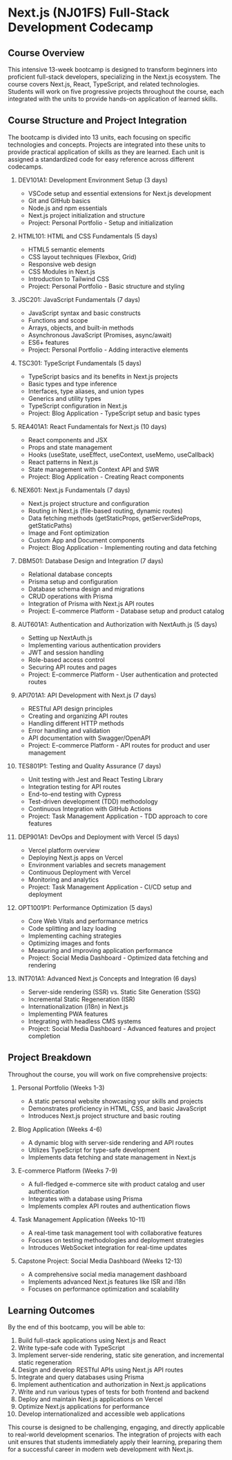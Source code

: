 # Next.js (NJ01FS) Full-Stack Development Codecamp

## Course Overview

This intensive 13-week bootcamp is designed to transform beginners into proficient full-stack developers, specializing in the Next.js ecosystem. The course covers Next.js, React, TypeScript, and related technologies. Students will work on five progressive projects throughout the course, each integrated with the units to provide hands-on application of learned skills.

## Course Structure and Project Integration

The bootcamp is divided into 13 units, each focusing on specific technologies and concepts. Projects are integrated into these units to provide practical application of skills as they are learned. Each unit is assigned a standardized code for easy reference across different codecamps.

1. DEV101A1: Development Environment Setup (3 days)

   - VSCode setup and essential extensions for Next.js development
   - Git and GitHub basics
   - Node.js and npm essentials
   - Next.js project initialization and structure
   - Project: Personal Portfolio - Setup and initialization

2. HTML101: HTML and CSS Fundamentals (5 days)

   - HTML5 semantic elements
   - CSS layout techniques (Flexbox, Grid)
   - Responsive web design
   - CSS Modules in Next.js
   - Introduction to Tailwind CSS
   - Project: Personal Portfolio - Basic structure and styling

3. JSC201: JavaScript Fundamentals (7 days)

   - JavaScript syntax and basic constructs
   - Functions and scope
   - Arrays, objects, and built-in methods
   - Asynchronous JavaScript (Promises, async/await)
   - ES6+ features
   - Project: Personal Portfolio - Adding interactive elements

4. TSC301: TypeScript Fundamentals (5 days)

   - TypeScript basics and its benefits in Next.js projects
   - Basic types and type inference
   - Interfaces, type aliases, and union types
   - Generics and utility types
   - TypeScript configuration in Next.js
   - Project: Blog Application - TypeScript setup and basic types

5. REA401A1: React Fundamentals for Next.js (10 days)

   - React components and JSX
   - Props and state management
   - Hooks (useState, useEffect, useContext, useMemo, useCallback)
   - React patterns in Next.js
   - State management with Context API and SWR
   - Project: Blog Application - Creating React components

6. NEX601: Next.js Fundamentals (7 days)

   - Next.js project structure and configuration
   - Routing in Next.js (file-based routing, dynamic routes)
   - Data fetching methods (getStaticProps, getServerSideProps, getStaticPaths)
   - Image and Font optimization
   - Custom App and Document components
   - Project: Blog Application - Implementing routing and data fetching

7. DBM501: Database Design and Integration (7 days)

   - Relational database concepts
   - Prisma setup and configuration
   - Database schema design and migrations
   - CRUD operations with Prisma
   - Integration of Prisma with Next.js API routes
   - Project: E-commerce Platform - Database setup and product catalog

8. AUT601A1: Authentication and Authorization with NextAuth.js (5 days)

   - Setting up NextAuth.js
   - Implementing various authentication providers
   - JWT and session handling
   - Role-based access control
   - Securing API routes and pages
   - Project: E-commerce Platform - User authentication and protected routes

9. API701A1: API Development with Next.js (7 days)

   - RESTful API design principles
   - Creating and organizing API routes
   - Handling different HTTP methods
   - Error handling and validation
   - API documentation with Swagger/OpenAPI
   - Project: E-commerce Platform - API routes for product and user management

10. TES801P1: Testing and Quality Assurance (7 days)

    - Unit testing with Jest and React Testing Library
    - Integration testing for API routes
    - End-to-end testing with Cypress
    - Test-driven development (TDD) methodology
    - Continuous Integration with GitHub Actions
    - Project: Task Management Application - TDD approach to core features

11. DEP901A1: DevOps and Deployment with Vercel (5 days)

    - Vercel platform overview
    - Deploying Next.js apps on Vercel
    - Environment variables and secrets management
    - Continuous Deployment with Vercel
    - Monitoring and analytics
    - Project: Task Management Application - CI/CD setup and deployment

12. OPT1001P1: Performance Optimization (5 days)

    - Core Web Vitals and performance metrics
    - Code splitting and lazy loading
    - Implementing caching strategies
    - Optimizing images and fonts
    - Measuring and improving application performance
    - Project: Social Media Dashboard - Optimized data fetching and rendering

13. INT701A1: Advanced Next.js Concepts and Integration (6 days)
    - Server-side rendering (SSR) vs. Static Site Generation (SSG)
    - Incremental Static Regeneration (ISR)
    - Internationalization (i18n) in Next.js
    - Implementing PWA features
    - Integrating with headless CMS systems
    - Project: Social Media Dashboard - Advanced features and project completion

## Project Breakdown

Throughout the course, you will work on five comprehensive projects:

1. Personal Portfolio (Weeks 1-3)

   - A static personal website showcasing your skills and projects
   - Demonstrates proficiency in HTML, CSS, and basic JavaScript
   - Introduces Next.js project structure and basic routing

2. Blog Application (Weeks 4-6)

   - A dynamic blog with server-side rendering and API routes
   - Utilizes TypeScript for type-safe development
   - Implements data fetching and state management in Next.js

3. E-commerce Platform (Weeks 7-9)

   - A full-fledged e-commerce site with product catalog and user authentication
   - Integrates with a database using Prisma
   - Implements complex API routes and authentication flows

4. Task Management Application (Weeks 10-11)

   - A real-time task management tool with collaborative features
   - Focuses on testing methodologies and deployment strategies
   - Introduces WebSocket integration for real-time updates

5. Capstone Project: Social Media Dashboard (Weeks 12-13)
   - A comprehensive social media management dashboard
   - Implements advanced Next.js features like ISR and i18n
   - Focuses on performance optimization and scalability

## Learning Outcomes

By the end of this bootcamp, you will be able to:

1. Build full-stack applications using Next.js and React
2. Write type-safe code with TypeScript
3. Implement server-side rendering, static site generation, and incremental static regeneration
4. Design and develop RESTful APIs using Next.js API routes
5. Integrate and query databases using Prisma
6. Implement authentication and authorization in Next.js applications
7. Write and run various types of tests for both frontend and backend
8. Deploy and maintain Next.js applications on Vercel
9. Optimize Next.js applications for performance
10. Develop internationalized and accessible web applications

This course is designed to be challenging, engaging, and directly applicable to real-world development scenarios. The integration of projects with each unit ensures that students immediately apply their learning, preparing them for a successful career in modern web development with Next.js.
